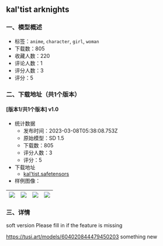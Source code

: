 ## kal'tist arknights
### 一、模型概述

- 标签：`anime`, `character`, `girl`, `woman`
- 下载数：805
- 收藏人数：220
- 评论人数：1
- 评分人数：3
- 评分：5

### 二、下载地址（共1个版本）

#### [版本1/共1个版本] v1.0

- 统计数据
  - 发布时间：2023-03-08T05:38:08.753Z
  - 原始模型：SD 1.5
  - 下载数：805
  - 评分人数：3
  - 评分：5
- 下载地址
  - [kal'tist.safetensors](https://civitai.com/api/download/models/20098)
- 样例图像：

| <img src="https://image.civitai.com/xG1nkqKTMzGDvpLrqFT7WA/249e59a6-ad33-4872-4944-bcca06348900/width=450/212455.jpeg" /> | <img src="https://image.civitai.com/xG1nkqKTMzGDvpLrqFT7WA/d63f8deb-bd08-4a88-1715-c7f8fefe4700/width=450/212458.jpeg" /> | <img src="https://image.civitai.com/xG1nkqKTMzGDvpLrqFT7WA/8b2db8fb-6971-4893-dd6c-51a7bf84a200/width=450/212457.jpeg" /> | <img src="https://image.civitai.com/xG1nkqKTMzGDvpLrqFT7WA/a891cac0-bb1a-4baf-7aa7-2f7a327e5a00/width=450/212456.jpeg" /> |
| ---- | ---- | ---- | ---- |


### 三、详情
<p>soft version Please fill in if the feature is missing</p><p><a target="_blank" rel="ugc" href="https://tusi.art/models/604020844479450203">https://tusi.art/models/604020844479450203</a> something new</p>